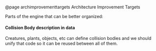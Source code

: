 @page archimprovementtargets Architecture Improvement Targets

Parts of the engine that can be better organized:

#### Collision Body description in data
Creatures, plants, objects, etc can define collision bodies and we should unify that code so it can be reused between all of them.

